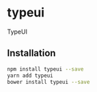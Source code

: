 # typeui
TypeUI

## Installation 
```sh
npm install typeui --save
yarn add typeui
bower install typeui --save
```



